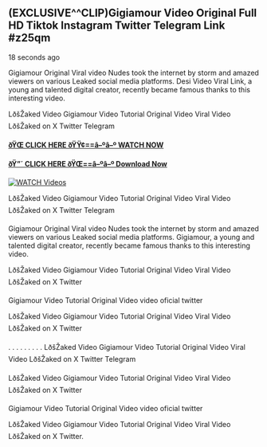 ## (EXCLUSIVE^^CLIP)Gigiamour Video Original Full HD Tiktok Instagram Twitter Telegram Link #z25qm

18 seconds ago

Gigiamour Original Viral video Nudes took the internet by storm and amazed viewers on various Leaked social media platforms. Desi Video Viral Link, a young and talented digital creator, recently became famous thanks to this interesting video.

LðšŽaked Video Gigiamour Video Tutorial Original Video Viral Video LðšŽaked on X Twitter Telegram

**[ðŸŒ CLICK HERE ðŸŸ¢==â–ºâ–º WATCH NOW](https://clips-mediaa.blogspot.com/2025/02/video-viral-download.html)**

**[ðŸ”´ CLICK HERE ðŸŒ==â–ºâ–º Download Now](https://clips-mediaa.blogspot.com/2025/02/video-viral-download.html)**

[![WATCH Videos](https://i.imgur.com/dJHk4Zq.gif)](https://clips-mediaa.blogspot.com/2025/02/video-viral-download.html)

LðšŽaked Video Gigiamour Video Tutorial Original Video Viral Video LðšŽaked on X Twitter Telegram

Gigiamour Original Viral video Nudes took the internet by storm and amazed viewers on various Leaked social media platforms. Gigiamour, a young and talented digital creator, recently became famous thanks to this interesting video.

LðšŽaked Video Gigiamour Video Tutorial Original Video Viral Video LðšŽaked on X Twitter

Gigiamour Video Tutorial Original Video video oficial twitter

LðšŽaked Video Gigiamour Video Tutorial Original Video Viral Video LðšŽaked on X Twitter

. . . . . . . . . LðšŽaked Video Gigiamour Video Tutorial Original Video Viral Video LðšŽaked on X Twitter Telegram

LðšŽaked Video Gigiamour Video Tutorial Original Video Viral Video LðšŽaked on X Twitter

Gigiamour Video Tutorial Original Video video oficial twitter

LðšŽaked Video Gigiamour Video Tutorial Original Video Viral Video LðšŽaked on X Twitter.